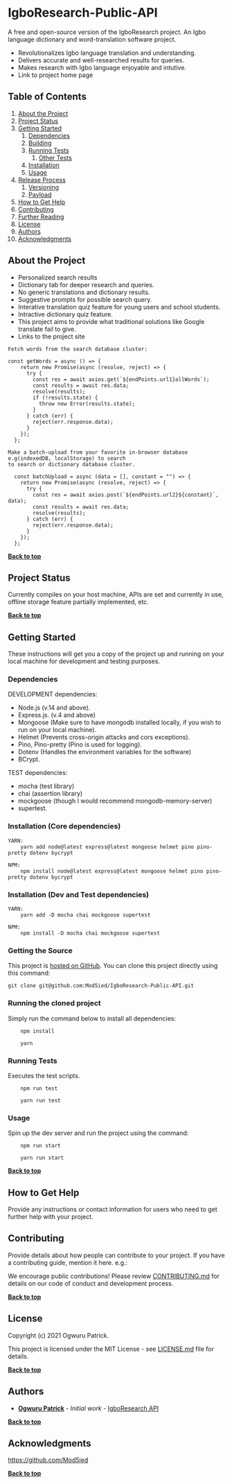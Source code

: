 # IgboResearch-Public-API

A free and open-source version of the IgboResearch project.
An Igbo language dictionary and word-translation software project.

* Revolutionalizes Igbo language translation and understanding.
* Delivers accurate and well-researched results for queries.
* Makes research with Igbo language enjoyable and intutive.
* Link to project home page

## Table of Contents

1. [About the Project](#about-the-project)
1. [Project Status](#project-status)
1. [Getting Started](#getting-started)
    1. [Dependencies](#dependencies)
    1. [Building](#building)
    2. [Running Tests](#running-tests)
        1. [Other Tests](#other-tests)
    1. [Installation](#installation)
    1. [Usage](#usage)
1. [Release Process](#release-process)
    1. [Versioning](#versioning)
    1. [Payload](#payload)
1. [How to Get Help](#how-to-get-help)
1. [Contributing](#contributing)
1. [Further Reading](#further-reading)
1. [License](#license)
1. [Authors](#authors)
1. [Acknowledgments](#acknowledgements)

## About the Project

* Personalized search results
* Dictionary tab for deeper research and queries.
* No generic translations and dictionary results.
* Suggestive prompts for possible search query.
* Interative translation quiz feature for young users and school students.
* Intractive dictionary quiz feature.
* This project aims to provide what traditional solutions like Google translate fail to give.
* Links to the project site

```
Fetch words from the search database cluster:

const getWords = async () => {
    return new Promise(async (resolve, reject) => {
      try {
        const res = await axios.get(`${endPoints.url1}allWords`);
        const results = await res.data;
        resolve(results);
        if (!results.state) {
          throw new Error(results.state);
        }
      } catch (err) {
        reject(err.response.data);
      }
    });
  };

Make a batch-upload from your favorite in-browser database e.g(indexedDB, localStorage) to search
to search or dictionary database cluster.
  
  const batchUpload = async (data = [], constant = "") => {
    return new Promise(async (resolve, reject) => {
      try {
        const res = await axios.post(`${endPoints.url2}${constant}`, data);
        const results = await res.data;
        resolve(results);
      } catch (err) {
        reject(err.response.data);
      }
    });
  };
```

**[Back to top](#table-of-contents)**

## Project Status

Currently compiles on your host machine, APIs are set and currently in use, offline storage feature partially implemented, etc.

**[Back to top](#table-of-contents)**

## Getting Started

These instructions will get you a copy of the project up and running on your local machine for development and testing purposes.

### Dependencies

DEVELOPMENT dependencies:
* Node.js (v.14 and above).
* Express.js. (v.4 and above)
* Mongoose (Make sure to have mongodb installed locally, if you wish to run on your local machine).
* Helmet (Prevents cross-origin attacks and cors exceptions).
* Pino, Pino-pretty (Pino is used for logging).
* Dotenv (Handles the environment variables for the software)
* BCrypt.

TEST dependencies:
* mocha (test library)
* chai (assertion library)
* mockgoose (though I would recommend mongodb-memory-server)
* supertest.

### Installation (Core dependencies)
```
YARN:
    yarn add node@latest express@latest mongoose helmet pino pino-pretty dotenv bycrypt
    
NPM: 
    npm install node@latest express@latest mongoose helmet pino pino-pretty dotenv bycrypt
```

### Installation (Dev and Test dependencies)
```
YARN:
    yarn add -D mocha chai mockgoose supertest
    
NPM: 
    npm install -D mocha chai mockgoose supertest
```

### Getting the Source

This project is [hosted on GitHub](https://github.com/Mod5ied/IgboResearch-Public-API). You can clone this project directly using this command:

```
git clone git@github.com:Mod5ied/IgboResearch-Public-API.git
```
### Running the cloned project

Simply run the command below to install all dependencies:

```
    npm install
    
    yarn
```

### Running Tests

Executes the test scripts.

```
    npm run test
    
    yarn run test
```

### Usage

Spin up the dev server and run the project using the command:

```
    npm run start
    
    yarn run start
```

**[Back to top](#table-of-contents)**

## How to Get Help

Provide any instructions or contact information for users who need to get further help with your project.

## Contributing

Provide details about how people can contribute to your project. If you have a contributing guide, mention it here. e.g.:

We encourage public contributions! Please review [CONTRIBUTING.md](docs/CONTRIBUTING.md) for details on our code of conduct and development process.

**[Back to top](#table-of-contents)**

## License

Copyright (c) 2021 Ogwuru Patrick.

This project is licensed under the MIT License - see [LICENSE.md](LICENSE.md) file for details.

**[Back to top](#table-of-contents)**

## Authors

* **[Ogwuru Patrick](https://github.com/mod5ied)** - *Initial work* - [IgboResearch API](https://github.com/Mod5ied/IgboResearch-Public-API)

**[Back to top](#table-of-contents)**

## Acknowledgments
https://github.com/Mod5ied

**[Back to top](#table-of-contents)**
